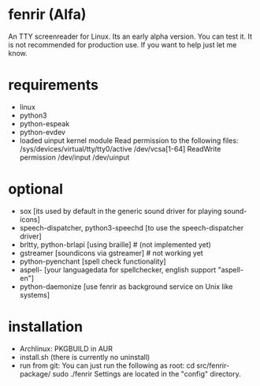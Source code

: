 # fenrir (Alfa)
An TTY screenreader for Linux.
Its an early alpha version. You can test it. It is not recommended for production use. If you want to help just let me know.

# requirements
- linux
- python3
- python-espeak
- python-evdev
- loaded uinput kernel module
Read permission to the following files:
/sys/devices/virtual/tty/tty0/active
/dev/vcsa[1-64]
ReadWrite permission 
/dev/input
/dev/uinput

# optional 
- sox [its used by default in the generic sound driver for playing sound-icons]
- speech-dispatcher, python3-speechd [to use the speech-dispatcher driver]
- brltty, python-brlapi [using braille] # (not implemented yet)
- gstreamer [soundicons via gstreamer] # not working yet
- python-pyenchant [spell check functionality]
- aspell-<language> [your languagedata for spellchecker, english support "aspell-en"]
- python-daemonize [use fenrir as background service on Unix like systems]

# installation
- Archlinux: PKGBUILD in AUR
- install.sh (there is currently no uninstall)
- run from git:
You can just run the following as root:
cd src/fenrir-package/
sudo ./fenrir
Settings are located in the "config" directory.

